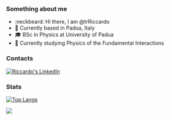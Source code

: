 ### Something about me

* :neckbeard: Hi there, I am @trRiccardo
* 📌 Currently based in Padua, Italy
* 🎓 BSc in Physics at University of Padua
* 🎒 Currently studying Physics of the Fundamental Interactions

### Contacts

[![Riccardo's LinkedIn](https://img.shields.io/badge/LinkedIn-0077B5?style=for-the-badge&logo=linkedin&logoColor=white)](https://www.linkedin.com/in/riccardo-triozzi-7688581b6/)

### Stats

[![Top Langs](https://github-readme-stats.vercel.app/api/top-langs/?username=anuraghazra&layout=compact)](https://github.com/anuraghazra/github-readme-stats)


<img align="center" src="https://github-readme-stats.vercel.app/api/<CARD_TYPE>/?username=<USERNAME>&theme=<THEME_NAME>" />
